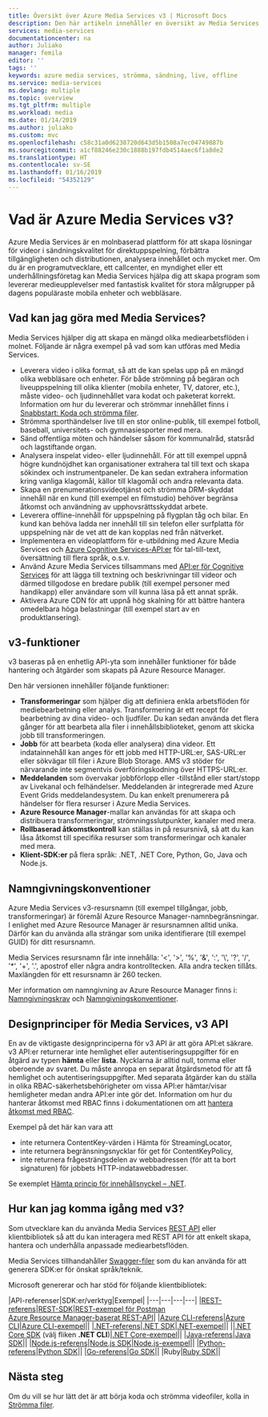 ```yaml
---
title: Översikt över Azure Media Services v3 | Microsoft Docs
description: Den här artikeln innehåller en översikt av Media Services och innehåller länkar till artiklar för mer information.
services: media-services
documentationcenter: na
author: Juliako
manager: femila
editor: ''
tags: ''
keywords: azure media services, strömma, sändning, live, offline
ms.service: media-services
ms.devlang: multiple
ms.topic: overview
ms.tgt_pltfrm: multiple
ms.workload: media
ms.date: 01/14/2019
ms.author: juliako
ms.custom: mvc
ms.openlocfilehash: c58c31a0d6238720d643d5b1508a7ec04749887b
ms.sourcegitcommit: a1cf88246e230c1888b197fdb4514aec6f1a8de2
ms.translationtype: HT
ms.contentlocale: sv-SE
ms.lasthandoff: 01/16/2019
ms.locfileid: "54352129"
---
```

# <a name="what-is-azure-media-services-v3"></a>Vad är Azure Media Services v3?

Azure Media Services är en molnbaserad plattform för att skapa lösningar för videor i sändningskvalitet för direktuppspelning, förbättra tillgängligheten och distributionen, analysera innehållet och mycket mer. Om du är en programutvecklare, ett callcenter, en myndighet eller ett underhållningsföretag kan Media Services hjälpa dig att skapa program som levererar medieupplevelser med fantastisk kvalitet för stora målgrupper på dagens populäraste mobila enheter och webbläsare. 

## <a name="what-can-i-do-with-media-services"></a>Vad kan jag göra med Media Services?

Media Services hjälper dig att skapa en mängd olika mediearbetsflöden i molnet. Följande är några exempel på vad som kan utföras med Media Services.  

* Leverera video i olika format, så att de kan spelas upp på en mängd olika webbläsare och enheter. För både strömning på begäran och liveuppspelning till olika klienter (mobila enheter, TV, datorer, etc.), måste video- och ljudinnehållet vara kodat och paketerat korrekt. Information om hur du levererar och strömmar innehållet finns i [Snabbstart: Koda och strömma filer](stream-files-dotnet-quickstart.md).
* Strömma sporthändelser live till en stor online-publik, till exempel fotboll, baseball, universitets- och gymnasiesporter med mera. 
* Sänd offentliga möten och händelser såsom för kommunalråd, statsråd och lagstiftande organ.
* Analysera inspelat video- eller ljudinnehåll. För att till exempel uppnå högre kundnöjdhet kan organisationer extrahera tal till text och skapa sökindex och instrumentpaneler. De kan sedan extrahera information kring vanliga klagomål, källor till klagomål och andra relevanta data.
* Skapa en prenumerationsvideotjänst och strömma DRM-skyddat innehåll när en kund (till exempel en filmstudio) behöver begränsa åtkomst och användning av upphovsrättsskyddat arbete.
* Leverera offline-innehåll för uppspelning på flygplan tåg och bilar. En kund kan behöva ladda ner innehåll till sin telefon eller surfplatta för uppspelning när de vet att de kan kopplas ned från nätverket.
* Implementera en videoplattform för e-utbildning med Azure Media Services och [Azure Cognitive Services-API:er](https://docs.microsoft.com/azure/#pivot=products&panel=ai) för tal-till-text, översättning till flera språk, o.s.v. 
* Använd Azure Media Services tillsammans med [API:er för Cognitive Services](https://docs.microsoft.com/azure/#pivot=products&panel=ai) för att lägga till textning och beskrivningar till videor och därmed tillgodose en bredare publik (till exempel personer med handikapp) eller användare som vill kunna läsa på ett annat språk.
* Aktivera Azure CDN för att uppnå hög skalning för att bättre hantera omedelbara höga belastningar (till exempel start av en produktlansering). 

## <a name="v3-capabilities"></a>v3-funktioner

v3 baseras på en enhetlig API-yta som innehåller funktioner för både hantering och åtgärder som skapats på Azure Resource Manager. 

Den här versionen innehåller följande funktioner:  

* **Transformeringar** som hjälper dig att definiera enkla arbetsflöden för mediebearbetning eller analys. Transformering är ett recept för bearbetning av dina video- och ljudfiler. Du kan sedan använda det flera gånger för att bearbeta alla filer i innehållsbiblioteket, genom att skicka jobb till transformeringen.
* **Jobb** för att bearbeta (koda eller analysera) dina videor. Ett indatainnehåll kan anges för ett jobb med HTTP-URL:er, SAS-URL:er eller sökvägar till filer i Azure Blob Storage. AMS v3 stöder för närvarande inte segmentvis överföringskodning över HTTPS-URL:er.
* **Meddelanden** som övervakar jobbförlopp eller -tillstånd eller start/stopp av Livekanal och felhändelser. Meddelanden är integrerade med Azure Event Grids meddelandesystem. Du kan enkelt prenumerera på händelser för flera resurser i Azure Media Services. 
* **Azure Resource Manager**-mallar kan användas för att skapa och distribuera transformeringar, strömningsslutpunkter, kanaler med mera.
* **Rollbaserad åtkomstkontroll** kan ställas in på resursnivå, så att du kan låsa åtkomst till specifika resurser som transformeringar och kanaler med mera.
* **Klient-SDK:er** på flera språk: .NET, .NET Core, Python, Go, Java och Node.js.

## <a name="naming-conventions"></a>Namngivningskonventioner

Azure Media Services v3-resursnamn (till exempel tillgångar, jobb, transformeringar) är föremål Azure Resource Manager-namnbegränsningar. I enlighet med Azure Resource Manager är resursnamnen alltid unika. Därför kan du använda alla strängar som unika identifierare (till exempel GUID) för ditt resursnamn. 

Media Services resursnamn får inte innehålla: '<', '>', '%', '&', ':', '&#92;', '?', '/', '*', '+', '.', apostrof eller några andra kontrolltecken. Alla andra tecken tillåts. Maxlängden för ett resursnamn är 260 tecken. 

Mer information om namngivning av Azure Resource Manager finns i: [Namngivningskrav](https://github.com/Azure/azure-resource-manager-rpc/blob/master/v1.0/resource-api-reference.md#arguments-for-crud-on-resource) och [Namngivningskonventioner](https://docs.microsoft.com/azure/architecture/best-practices/naming-conventions).

## <a name="media-services-v3-api-design-principles"></a>Designprinciper för Media Services, v3 API

En av de viktigaste designprinciperna för v3 API är att göra API:et säkrare. v3 API:er returnerar inte hemlighet eller autentiseringsuppgifter för en åtgärd av typen **hämta** eller **lista**. Nycklarna är alltid null, tomma eller oberoende av svaret. Du måste anropa en separat åtgärdsmetod för att få hemlighet och autentiseringsuppgifter. Med separata åtgärder kan du ställa in olika RBAC-säkerhetsbehörigheter om vissa API:er hämtar/visar hemligheter medan andra API:er inte gör det. Information om hur du hanterar åtkomst med RBAC finns i dokumentationen om att [hantera åtkomst med RBAC](https://docs.microsoft.com/azure/role-based-access-control/role-assignments-rest).

Exempel på det här kan vara att 

* inte returnera ContentKey-värden i Hämta för StreamingLocator, 
* inte returnera begränsningsnycklar för get för ContentKeyPolicy, 
* inte returnera frågesträngsdelen av webbadressen (för att ta bort signaturen) för jobbets HTTP-indatawebbadresser.

Se exemplet [Hämta princip för innehållsnyckel – .NET](get-content-key-policy-dotnet-howto.md).

## <a name="how-can-i-get-started-with-v3"></a>Hur kan jag komma igång med v3?

Som utvecklare kan du använda Media Services [REST API](https://go.microsoft.com/fwlink/p/?linkid=873030) eller klientbibliotek så att du kan interagera med REST API för att enkelt skapa, hantera och underhålla anpassade mediearbetsflöden.  

Media Services tillhandahåller [Swagger-filer](https://github.com/Azure/azure-rest-api-specs/tree/master/specification/mediaservices/resource-manager/Microsoft.Media) som du kan använda för att generera SDK:er för önskat språk/teknik.  

Microsoft genererar och har stöd för följande klientbibliotek: 

|API-referenser|SDK:er/verktyg|Exempel|
|---|---|---|---|
|[REST-referens](https://aka.ms/ams-v3-rest-ref)|[REST-SDK](https://aka.ms/ams-v3-rest-sdk)|[REST-exempel för Postman](https://github.com/Azure-Samples/media-services-v3-rest-postman)<br/>[Azure Resource Manager-baserat REST-API](https://github.com/Azure-Samples/media-services-v3-arm-templates)|
|[Azure CLI-referens](https://aka.ms/ams-v3-cli-ref)|[Azure CLI](https://aka.ms/ams-v3-cli)|[Azure CLI-exempel](https://github.com/Azure/azure-docs-cli-python-samples/tree/master/media-services)||
|[.NET-referens](https://aka.ms/ams-v3-dotnet-ref)|[.NET SDK](https://aka.ms/ams-v3-dotnet-sdk)|[.NET-exempel](https://github.com/Azure-Samples/media-services-v3-dotnet-tutorials)||
||[.NET Core SDK](https://aka.ms/ams-v3-dotnet-sdk) (välj fliken **.NET CLI**)|[.NET Core-exempel](https://github.com/Azure-Samples/media-services-v3-dotnet-core-tutorials)||
|[Java-referens](https://aka.ms/ams-v3-java-ref)|[Java SDK](https://aka.ms/ams-v3-java-sdk)||
|[Node.js-referens](https://aka.ms/ams-v3-nodejs-ref)|[Node.js SDK](https://aka.ms/ams-v3-nodejs-sdk)|[Node.js-exempel](https://github.com/Azure-Samples/media-services-v3-node-tutorials)||
|[Python-referens](https://aka.ms/ams-v3-python-ref)|[Python SDK](https://aka.ms/ams-v3-python-sdk)||
|[Go-referens](https://aka.ms/ams-v3-go-ref)|[Go SDK](https://aka.ms/ams-v3-go-sdk)||
|Ruby|[Ruby SDK](https://aka.ms/ams-v3-ruby-sdk)||

## <a name="next-steps"></a>Nästa steg

Om du vill se hur lätt det är att börja koda och strömma videofiler, kolla in [Strömma filer](stream-files-dotnet-quickstart.md). 


